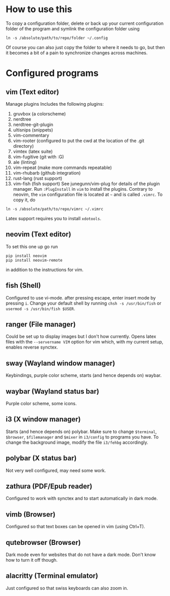 # How to use this
To copy a configuration folder,
delete or back up your current configuration folder of the program
and symlink the configuration folder using
```
ln -s /absolute/path/to/repo/folder ~/.config
```
Of course you can also just copy the folder to where it needs to go,
but then it becomes a bit of a pain to synchronize changes across
machines.

# Configured programs
## vim (Text editor)
Manage plugins
Includes the following plugins:
  1. gruvbox (a colorscheme)
  2. nerdtree
  3. nerdtree-git-plugin
  4. ultisnips (snippets)
  5. vim-commentary
  6. vim-rooter (configured to put the cwd at the location of the .git directory)
  7. vimtex (latex suite)
  8. vim-fugitive (git with :G)
  9. ale (linting)
  10. vim-repeat (make more commands repeatable)
  11. vim-rhubarb (github integration)
  12. rust-lang (rust support)
  13. vim-fish (fish support)
See junegunn/vim-plug for details of the plugin manager.
Run `:PlugInstall` in `vim` to install the plugins.
Contrary to neovim, the `vim` configuration file is located at `~`
and is called `.vimrc`. To copy it, do
```
ln -s /absolute/path/to/repo/vimrc ~/.vimrc
```
Latex support requires you to install `xdotools`.

## neovim (Text editor)
To set this one up go run
```
pip install neovim
pip install neovim-remote
```
in addition to the instructions for vim.

## fish (Shell)
Configured to use vi-mode. after pressing escape, enter insert mode by pressing `i`.
Change your default shell by running
`chsh -s /usr/bin/fish` or `usermod -s /usr/bin/fish $USER`.

## ranger (File manager)
Could be set up to display images but I don't how currently.
Opens latex files with the `--servername VIM` option for vim
which, with my current setup, enables reverse synctex.

## sway (Wayland window manager)
Keybindings, purple color scheme, starts (and hence depends on) waybar.

## waybar (Wayland status bar)
Purple color scheme, some icons.

## i3 (X window manager)
Starts (and hence depends on) polybar.
Make sure to change `$terminal`, `$browser`,
`$filemanager` and `$mixer` in `i3/config`
to programs you have.
To change the background image, modify the file `i3/fehbg`
accordingly.

## polybar (X status bar)
Not very well configured, may need some work.

## zathura (PDF/Epub reader)
Configured to work with synctex and to start automatically in dark mode.

## vimb (Browser)
Configured so that text boxes can be opened in vim (using Ctrl+T).

## qutebrowser (Browser)
Dark mode even for websites that do not have a dark mode. Don't know
how to turn it off though.

## alacritty (Terminal emulator)
Just configured so that swiss keyboards can also zoom in.

